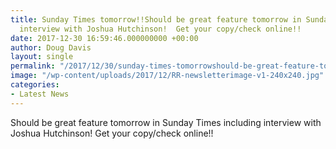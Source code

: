 ```yaml
---
title: Sunday Times tomorrow!!Should be great feature tomorrow in Sunday Times including
  interview with Joshua Hutchinson!  Get your copy/check online!!
date: 2017-12-30 16:59:46.000000000 +00:00
author: Doug Davis
layout: single
permalink: "/2017/12/30/sunday-times-tomorrowshould-be-great-feature-tomorrow-in-sunday-times-including-interview-with-joshua-hutchinson-get-your-copy-check-online/"
image: "/wp-content/uploads/2017/12/RR-newsletterimage-v1-240x240.jpg"
categories:
- Latest News
---
```

Should be great feature tomorrow in Sunday Times including interview with Joshua Hutchinson! Get your copy/check online!!
